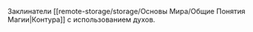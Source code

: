 Заклинатели [[remote-storage/storage/Основы Мира/Общие Понятия Магии|Контура]] с использованием духов.